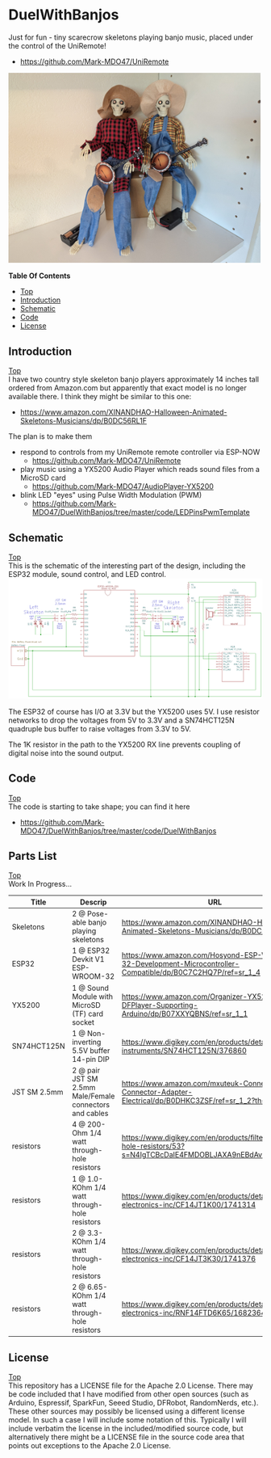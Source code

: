 # DuelWithBanjos
Just for fun - tiny scarecrow skeletons playing banjo music, placed under the control of the UniRemote!
- https://github.com/Mark-MDO47/UniRemote

<img src="https://github.com/Mark-MDO47/DuelWithBanjos/blob/master/resources/images/banjo_players_1024_768.jpg" width="500" alt="My Banjo Players">

**Table Of Contents**
* [Top](#duelwithbanjos "Top")
* [Introduction](#introduction "Introduction")
* [Schematic](#schematic "Schematic")
* [Code](#code "Code")
* [License](#license "License")

## Introduction
[Top](#duelwithbanjos "Top")<br>
I have two country style skeleton banjo players approximately 14 inches tall ordered from Amazon.com but apparently that exact model is no longer available there.
I think they might be similar to this one:
- https://www.amazon.com/XINANDHAO-Halloween-Animated-Skeletons-Musicians/dp/B0DC56RL1F

The plan is to make them
- respond to controls from my UniRemote remote controller via ESP-NOW
  - https://github.com/Mark-MDO47/UniRemote
- play music using a YX5200 Audio Player which reads sound files from a MicroSD card
  - https://github.com/Mark-MDO47/AudioPlayer-YX5200
- blink LED "eyes" using Pulse Width Modulation (PWM)
  - https://github.com/Mark-MDO47/DuelWithBanjos/tree/master/code/LEDPinsPwmTemplate

## Schematic
[Top](#duelwithbanjos "Top")<br>
This is the schematic of the interesting part of the design, including the ESP32 module, sound control, and LED control.<br>
<img src="https://github.com/Mark-MDO47/DuelWithBanjos/blob/master/resources/KiCad/Duel_schematic_01.png" width="800" alt="Schematic of ESP32 module, sound control, and LED control">

The ESP32 of course has I/O at 3.3V but the YX5200 uses 5V. I use resistor networks to drop the voltages from 5V to 3.3V and a SN74HCT125N quadruple bus buffer to raise voltages from 3.3V to 5V.

The 1K resistor in the path to the YX5200 RX line prevents coupling of digital noise into the sound output.

## Code
[Top](#duelwithbanjos "Top")<br>
The code is starting to take shape; you can find it here
- https://github.com/Mark-MDO47/DuelWithBanjos/tree/master/code/DuelWithBanjos

## Parts List
[Top](#duelwithbanjos "Top")<br>
Work In Progress...

| Title | Descrip | URL | each |
| --- | --- | --- | --- |
| Skeletons | 2 @ Pose-able banjo playing skeletons | https://www.amazon.com/XINANDHAO-Halloween-Animated-Skeletons-Musicians/dp/B0DC56RL1F | $10.00 |
| ESP32 | 1 @ ESP32 Devkit V1 ESP-WROOM-32 | https://www.amazon.com/Hosyond-ESP-WROOM-32-Development-Microcontroller-Compatible/dp/B0C7C2HQ7P/ref=sr_1_4 | $3.50 |
| YX5200 | 1 @ Sound Module with MicroSD (TF) card socket | https://www.amazon.com/Organizer-YX5200-DFPlayer-Supporting-Arduino/dp/B07XXYQBNS/ref=sr_1_1 | $2.00 |
| SN74HCT125N | 1 @ Non-inverting 5.5V buffer 14-pin DIP | https://www.digikey.com/en/products/detail/texas-instruments/SN74HCT125N/376860 | $0.63 |
| JST SM 2.5mm | 2 @ pair JST SM 2.5mm Male/Female connectors and cables | https://www.amazon.com/mxuteuk-Connectors-Connector-Adapter-Electrical/dp/B0DHKC3ZSF/ref=sr_1_2?th=1 | $0.45 |
| resistors | 4 @ 200-Ohm 1/4 watt through-hole resistors | https://www.digikey.com/en/products/filter/through-hole-resistors/53?s=N4IgTCBcDaIE4FMDOBLJAXA9nEBdAvkA | $0.10 |
| resistors | 1 @ 1.0-KOhm 1/4 watt through-hole resistors | https://www.digikey.com/en/products/detail/stackpole-electronics-inc/CF14JT1K00/1741314 | $0.10 |
| resistors | 2 @ 3.3-KOhm 1/4 watt through-hole resistors | https://www.digikey.com/en/products/detail/stackpole-electronics-inc/CF14JT3K30/1741376 | $0.10 |
| resistors | 2 @ 6.65-KOhm 1/4 watt through-hole resistors | https://www.digikey.com/en/products/detail/stackpole-electronics-inc/RNF14FTD6K65/1682364 | $0.10 |


## License
[Top](#duelwithbanjos "Top")<br>
This repository has a LICENSE file for the Apache 2.0 License. There may be code included that I have modified from other open sources (such as Arduino, Espressif, SparkFun, Seeed Studio, DFRobot, RandomNerds, etc.). These other sources may possibly be licensed using a different license model. In such a case I will include some notation of this. Typically I will include verbatim the license in the included/modified source code, but alternatively there might be a LICENSE file in the source code area that points out exceptions to the Apache 2.0 License.
